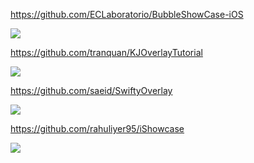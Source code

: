 https://github.com/ECLaboratorio/BubbleShowCase-iOS

![](https://github.com/ECLaboratorio/BubbleShowCase-iOS/raw/master/resources/example-of-usage.gif)

https://github.com/tranquan/KJOverlayTutorial

![](https://github.com/tranquan/KJOverlayTutorial/raw/master/Screenshots/screen2.png)

https://github.com/saeid/SwiftyOverlay

![](https://cloud.githubusercontent.com/assets/9967486/21859393/a6fbe282-d841-11e6-9271-e0e9e9c6bb6c.gif)

https://github.com/rahuliyer95/iShowcase

![](https://github.com/rahuliyer95/iShowcase/raw/master/assets/3.png)
